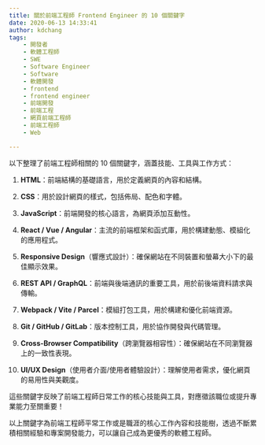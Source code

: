 ```yaml
---
title: 關於前端工程師 Frontend Engineer 的 10 個關鍵字
date: 2020-06-13 14:33:41
author: kdchang
tags: 
    - 開發者
    - 軟體工程師
    - SWE
    - Software Engineer
    - Software
    - 軟體開發
    - frontend
    - frontend engineer
    - 前端開發
    - 前端工程
    - 網頁前端工程師
    - 前端工程師
    - Web

---
```


以下整理了前端工程師相關的 10 個關鍵字，涵蓋技能、工具與工作方式：

1. **HTML**：前端結構的基礎語言，用於定義網頁的內容和結構。

2. **CSS**：用於設計網頁的樣式，包括佈局、配色和字體。

3. **JavaScript**：前端開發的核心語言，為網頁添加互動性。

4. **React / Vue / Angular**：主流的前端框架和函式庫，用於構建動態、模組化的應用程式。

5. **Responsive Design**（響應式設計）：確保網站在不同裝置和螢幕大小下的最佳顯示效果。

6. **REST API / GraphQL**：前端與後端通訊的重要工具，用於前後端資料請求與傳輸。

7. **Webpack / Vite / Parcel**：模組打包工具，用於構建和優化前端資源。

8. **Git / GitHub / GitLab**：版本控制工具，用於協作開發與代碼管理。

9. **Cross-Browser Compatibility**（跨瀏覽器相容性）：確保網站在不同瀏覽器上的一致性表現。

10. **UI/UX Design**（使用者介面/使用者體驗設計）：理解使用者需求，優化網頁的易用性與美觀度。

這些關鍵字反映了前端工程師日常工作的核心技能與工具，對應徵該職位或提升專業能力至關重要！

以上關鍵字為前端工程師平常工作或是職涯的核心工作內容和技能樹，透過不斷累積相關經驗和專案開發能力，可以讓自己成為更優秀的軟體工程師。